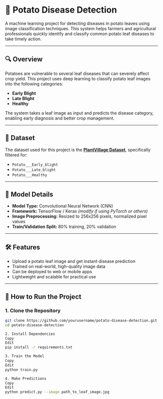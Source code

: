 # 🥔 Potato Disease Detection

A machine learning project for detecting diseases in potato leaves using image classification techniques. This system helps farmers and agricultural professionals quickly identify and classify common potato leaf diseases to take timely action.

---

## 🔍 Overview

Potatoes are vulnerable to several leaf diseases that can severely affect crop yield. This project uses deep learning to classify potato leaf images into the following categories:

- **Early Blight**
- **Late Blight**
- **Healthy**

The system takes a leaf image as input and predicts the disease category, enabling early diagnosis and better crop management.

---

## 📂 Dataset

The dataset used for this project is the [**PlantVillage Dataset**](https://www.kaggle.com/datasets/emmarex/plantdisease), specifically filtered for:

- `Potato___Early_blight`
- `Potato___Late_blight`
- `Potato___Healthy`

---

## 🧠 Model Details

- **Model Type:** Convolutional Neural Network (CNN)
- **Framework:** TensorFlow / Keras *(modify if using PyTorch or others)*
- **Image Preprocessing:** Resized to 256x256 pixels, normalized pixel values
- **Train/Validation Split:** 80% training, 20% validation

---

## 🛠️ Features

- Upload a potato leaf image and get instant disease prediction
- Trained on real-world, high-quality image data
- Can be deployed to web or mobile apps
- Lightweight and scalable for practical use

---

## 🚀 How to Run the Project

### 1. Clone the Repository
```bash
git clone https://github.com/yourusername/potato-disease-detection.git
cd potato-disease-detection

2. Install Dependencies
Copy
Edit
pip install -r requirements.txt

3. Train the Model
Copy
Edit
python train.py

4. Make Predictions
Copy
Edit
python predict.py --image path_to_leaf_image.jpg
